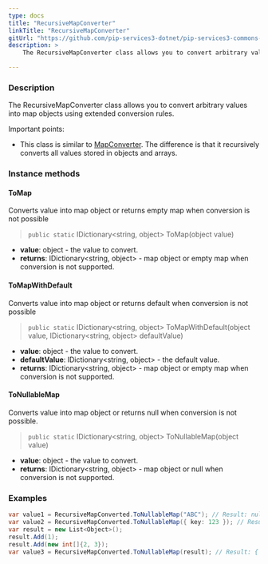```yaml
---
type: docs
title: "RecursiveMapConverter"
linkTitle: "RecursiveMapConverter"
gitUrl: "https://github.com/pip-services3-dotnet/pip-services3-commons-dotnet"
description: > 
    The RecursiveMapConverter class allows you to convert arbitrary values into map objects using extended conversion rules.

---
```


### Description
 The RecursiveMapConverter class allows you to convert arbitrary values into map objects using extended conversion rules.
 
 Important points:
 
 - This class is similar to [MapConverter](../map_converter). The difference is that it recursively converts all values stored in objects and arrays.

### Instance methods

#### ToMap
Converts value into map object or returns empty map when conversion is not possible

> `public static` IDictionary\<string, object\> ToMap(object value)

- **value**: object - the value to convert.
- **returns**: IDictionary\<string, object\> - map object or empty map when conversion is not supported.

#### ToMapWithDefault
Converts value into map object or returns default when conversion is not possible

> `public static` IDictionary\<string, object\> ToMapWithDefault(object value, IDictionary\<string, object\> defaultValue)

- **value**: object - the value to convert.
- **defaultValue**: IDictionary\<string, object\> - the default value.
- **returns**: IDictionary\<string, object\> - map object or empty map when conversion is not supported.

#### ToNullableMap
Converts value into map object or returns null when conversion is not possible.

> `public static` IDictionary\<string, object\> ToNullableMap(object value)

- **value**: object - the value to convert.
- **returns**: IDictionary\<string, object\> - map object or null when conversion is not supported.


### Examples

```cs
var value1 = RecursiveMapConverted.ToNullableMap("ABC"); // Result: null
var value2 = RecursiveMapConverted.ToNullableMap({ key: 123 }); // Result: { key: 123 }
var result = new List<Object>();
result.Add(1); 
result.Add(new int[]{2, 3});
var value3 = RecursiveMapConverted.ToNullableMap(result); // Result: { "0": 1, { "0": 2, "1": 3 } }
```
